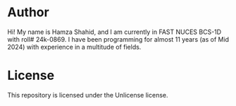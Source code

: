 # Author
Hi! My name is Hamza Shahid, and I am currently in FAST NUCES BCS-1D with roll# 24k-0869. I have been programming for almost 11 years (as of Mid 2024) with experience in a multitude of fields.
# License
This repository is licensed under the Unlicense license.